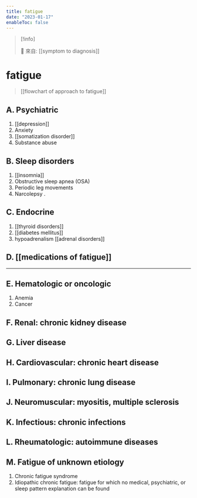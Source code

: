 ```yaml
---
title: fatigue
date: "2023-01-17"
enableToc: false
---
```


> [!info]
>
> 🌱 來自: [[symptom to diagnosis]]

# fatigue

> [[flowchart of approach to fatigue]]

## A.  Psychiatric
1.  [[depression]]
2.  Anxiety
3.  [[somatization disorder]]
4.  Substance abuse

## B.  Sleep disorders
1.  [[insomnia]]
2.  Obstructive sleep apnea (OSA)
3.  Periodic leg movements
4.  Narcolepsy
.
## C.  Endocrine
1.  [[thyroid disorders]]
2.  [[diabetes mellitus]]
3.  hypoadrenalism [[adrenal disorders]]

## D. [[medications of fatigue]]

---
## E.  Hematologic or oncologic
1.  Anemia
2.  Cancer
## F.  Renal: chronic kidney disease
## G.  Liver disease
## H.  Cardiovascular: chronic heart disease
## I.  Pulmonary: chronic lung disease
## J.  Neuromuscular: myositis, multiple sclerosis
## K.  Infectious: chronic infections
## L.  Rheumatologic: autoimmune diseases
## M.  Fatigue of unknown etiology
1.  Chronic fatigue syndrome
2.  Idiopathic chronic fatigue: fatigue for which no medical, psychiatric, or sleep pattern explanation can be found
